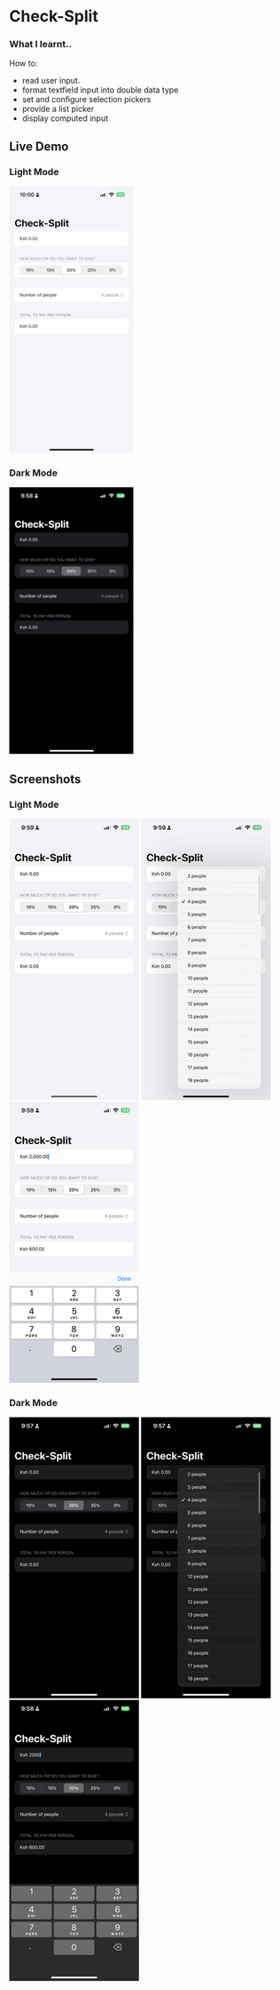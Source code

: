 # Check-Split

### What I learnt..
How to:
- read user input.
- format textfield input into double data type 
- set and configure selection pickers
- provide a list picker
- display computed input 

## Live Demo
### Light Mode
![Light Mode GIF](https://github.com/MicahNjeru/Check-Split-iOS16/blob/main/Gifs/LightModeGif.gif)
### Dark Mode
![Dark Mode GIF](https://github.com/MicahNjeru/Check-Split-iOS16/blob/main/Gifs/DarkModeGif.gif)

## Screenshots
### Light Mode
![Light Mode Scene 1](https://github.com/MicahNjeru/Check-Split-iOS16/blob/main/Images/LightModeScene1.png)
![Light Mode Scene 2](https://github.com/MicahNjeru/Check-Split-iOS16/blob/main/Images/LightModeScene2.png)
![Light Mode Scene 3](https://github.com/MicahNjeru/Check-Split-iOS16/blob/main/Images/LightModeScene3.png)

### Dark Mode
![Dark Mode Scene 1](https://github.com/MicahNjeru/Check-Split-iOS16/blob/main/Images/DarkModeScene1.png)
![Dark Mode Scene 2](https://github.com/MicahNjeru/Check-Split-iOS16/blob/main/Images/DarkModeScene2.png)
![Dark Mode Scene 3](https://github.com/MicahNjeru/Check-Split-iOS16/blob/main/Images/DarkModeScene3.png)
